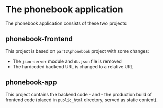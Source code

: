 # The phonebook application

The phonebook application consists of these two projects:

## phonebook-frontend

This project is based on `part2\phonebook` project with some changes:

- The `json-server` module and `db.json` file is removed
- The hardcoded backend URL is changed to a relative URL

## phonebook-app

This project contains the backend code - and - the production build of frontend code (placed in `public_html` directory, served as static content).
